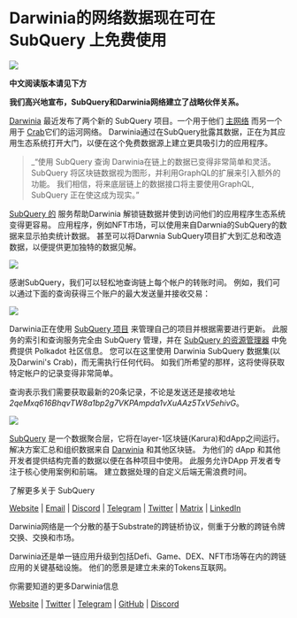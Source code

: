 # Darwinia的网络数据现在可在 SubQuery 上免费使用

![](https://miro.medium.com/max/1400/0*7_sagAfI_wTKePuH)

**中文阅读版本请见下方**

**我们高兴地宣布，SubQuery和Darwinia网络建立了战略伙伴关系。**

[Darwinia](https://darwinia.network/) 最近发布了两个新的 SubQuery 项目。一个用于他们 [主网络](https://explorer.subquery.network/subquery/darwinia-network/darwinia) 而另一个用于 [Crab](https://explorer.subquery.network/subquery/darwinia-network/crab)它们的运河网络。 Darwinia通过在SubQuery批露其数据，正在为其应用生态系统打开大门，以便在这个免费数据源上建立更具吸引力的应用程序。

> _“使用 SubQuery 查询 Darwinia在链上的数据已变得非常简单和灵活。 SubQuery 将区块链数据视为图形，并利用GraphQL的扩展来引入额外的功能。 我们相信，将来底层链上的数据接口将主要使用GraphQL, SubQuery 正在使这成为现实。”</p> </blockquote> 
> 
> [SubQuery 的](https://subquery.network/) 服务帮助Darwinia 解锁链数据并使到访问他们的应用程序生态系统变得更容易。 应用程序，例如NFT市场，可以使用来自Darwnia的SubQuery的数据来显示拍卖统计数据。 甚至可以将Darwnia SubQuery项目扩大到汇总和改造数据，以便提供更加独特的数据见解。
> 
> ![](https://miro.medium.com/max/1400/0*n2sGrQWOkIFXxMnq)
> 
> 感谢SubQuery，我们可以轻松地查询链上每个帐户的转账时间。 例如，我们可以通过下面的查询获得三个账户的最大发送量并接收交易：
> 
> ![](https://miro.medium.com/max/1400/0*gfS6ksjUL9fR9XA7)
> 
> Darwinia正在使用 [SubQuery 项目](https://project.subquery.network/) 来管理自己的项目并根据需要进行更新。 此服务的索引和查询服务完全由 SubQuery 管理，并在 [SubQuery 的资源管理器](https://explorer.subquery.network/) 中免费提供 Polkadot 社区信息。 您可以在这里使用 Darwinia SubQuery 数据集(以及Darwini's Crab)，而无需执行任何代码。 如我们所希望的那样，这将使得获取特定帐户的记录变得非常简单。
> 
> 查询表示我们需要获取最新的20条记录，不论是发送还是接收地址 _2qeMxq616BhqvTW8a1bp2g7VKPAmpda1vXuAAz5TxV5ehivG_。
> 
> ![](https://miro.medium.com/max/1400/0*z-9giNk4RnhxliYy)
> 
> [SubQuery](https://subquery.network/) 是一个数据聚合层，它将在layer-1区块链(Karura)和dApp之间运行。 解决方案汇总和组织数据来自 [Darwinia](https://darwinia.network/) 和其他区块链。 为他们的 dApp 和其他开发者提供结构完善的数据以便在各种项目中使用。 此服务允许DApp 开发者专注于核心使用案例和前端。 建立数据处理的自定义后端无需浪费时间。
> 
> 了解更多关于 SubQuery
> 
> [Website](https://subquery.network/) | [Email](mailto:hello@subquery.network) | [Discord](https://discord.com/invite/78zg8aBSMG) | [Telegram](https://t.me/subquerynetwork) | [Twitter](https://twitter.com/subquerynetwork) | [Matrix](https://matrix.to/#/#subquery:matrix.org) | [LinkedIn](https://www.linkedin.com/company/subquery)
> 
> Darwinia网络是一个分散的基于Substrate的跨链桥协议，侧重于分散的跨链令牌交换、交换和市场。
> 
> Darwinia还是单一链应用升级到包括Defi、Game、DEX、NFT市场等在内的跨链应用的关键基础设施。 他们的愿景是建立未来的Tokens互联网。
> 
> 你需要知道的更多Darwinia信息
> 
> [Website](https://darwinia.network/) | [Twitter](https://twitter.com/DarwiniaNetwork) | [Telegram](https://t.me/DarwiniaNetwork) | [GitHub](https://github.com/darwinia-network) | [Discord](https://discord.gg/KMZVeyM)
